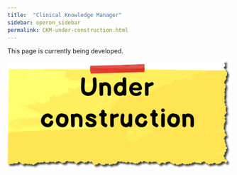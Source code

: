 ```yaml
---
title:  "Clinical Knowledge Manager"
sidebar: operon_sidebar
permalink: CKM-under-construction.html
---
```


This page is currently being developed.

<img src="\images/construction.jpg" alt="Under construction">
